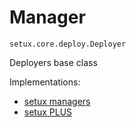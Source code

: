# Manager
`setux.core.deploy.Deployer`

Deployers base class

Implementations:  
 * [setux managers]  
 * [setux PLUS]  


[Setux]: https://setux.readthedocs.io/en/latest
[setux core]: https://setux-core.readthedocs.io/en/latest
[setux logger]: https://setux-logger.readthedocs.io/en/latest
[setux modules]: https://setux-modules.readthedocs.io/en/latest
[setux mappings]: https://setux-mappings.readthedocs.io/en/latest
[setux managers]: https://setux-managers.readthedocs.io/en/latest
[setux targets]: https://setux-targets.readthedocs.io/en/latest
[setux distros]: https://setux-distros.readthedocs.io/en/latest
[setux REPL]: https://setux-repl.readthedocs.io/en/latest
[setux PLUS]: https://setux-plus.readthedocs.io/en/latest
